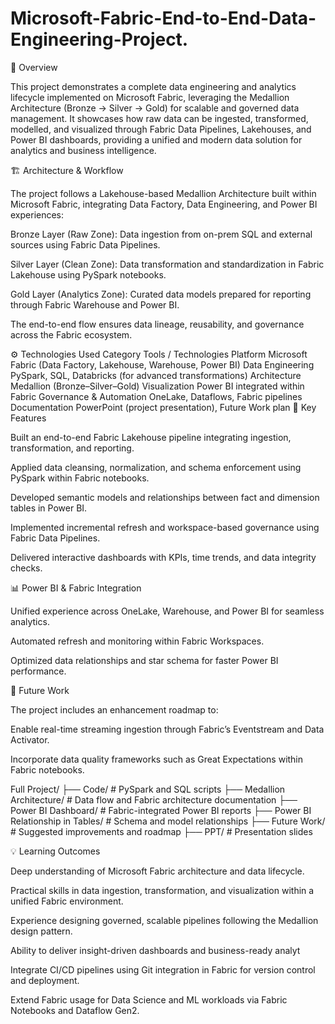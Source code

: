 # Microsoft-Fabric-End-to-End-Data-Engineering-Project.
📘 Overview

This project demonstrates a complete data engineering and analytics lifecycle implemented on Microsoft Fabric, leveraging the Medallion Architecture (Bronze → Silver → Gold) for scalable and governed data management.
It showcases how raw data can be ingested, transformed, modelled, and visualized through Fabric Data Pipelines, Lakehouses, and Power BI dashboards, providing a unified and modern data solution for analytics and business intelligence.

🏗️ Architecture & Workflow

The project follows a Lakehouse-based Medallion Architecture built within Microsoft Fabric, integrating Data Factory, Data Engineering, and Power BI experiences:

Bronze Layer (Raw Zone): Data ingestion from on-prem SQL and external sources using Fabric Data Pipelines.

Silver Layer (Clean Zone): Data transformation and standardization in Fabric Lakehouse using PySpark notebooks.

Gold Layer (Analytics Zone): Curated data models prepared for reporting through Fabric Warehouse and Power BI.

The end-to-end flow ensures data lineage, reusability, and governance across the Fabric ecosystem.

⚙️ Technologies Used
Category	Tools / Technologies
Platform	Microsoft Fabric (Data Factory, Lakehouse, Warehouse, Power BI)
Data Engineering	PySpark, SQL, Databricks (for advanced transformations)
Architecture	Medallion (Bronze–Silver–Gold)
Visualization	Power BI integrated within Fabric
Governance & Automation	OneLake, Dataflows, Fabric pipelines
Documentation	PowerPoint (project presentation), Future Work plan
🧠 Key Features

Built an end-to-end Fabric Lakehouse pipeline integrating ingestion, transformation, and reporting.

Applied data cleansing, normalization, and schema enforcement using PySpark within Fabric notebooks.

Developed semantic models and relationships between fact and dimension tables in Power BI.

Implemented incremental refresh and workspace-based governance using Fabric Data Pipelines.

Delivered interactive dashboards with KPIs, time trends, and data integrity checks.

📊 Power BI & Fabric Integration

Unified experience across OneLake, Warehouse, and Power BI for seamless analytics.

Automated refresh and monitoring within Fabric Workspaces.

Optimized data relationships and star schema for faster Power BI performance.

🚀 Future Work

The project includes an enhancement roadmap to:

Enable real-time streaming ingestion through Fabric’s Eventstream and Data Activator.

Incorporate data quality frameworks such as Great Expectations within Fabric notebooks.

Full Project/
├── Code/                             # PySpark and SQL scripts
├── Medallion Architecture/           # Data flow and Fabric architecture documentation
├── Power BI Dashboard/               # Fabric-integrated Power BI reports
├── Power BI Relationship in Tables/  # Schema and model relationships
├── Future Work/                      # Suggested improvements and roadmap
├── PPT/                              # Presentation slides

💡 Learning Outcomes

Deep understanding of Microsoft Fabric architecture and data lifecycle.

Practical skills in data ingestion, transformation, and visualization within a unified Fabric environment.

Experience designing governed, scalable pipelines following the Medallion design pattern.

Ability to deliver insight-driven dashboards and business-ready analyt

Integrate CI/CD pipelines using Git integration in Fabric for version control and deployment.

Extend Fabric usage for Data Science and ML workloads via Fabric Notebooks and Dataflow Gen2.
